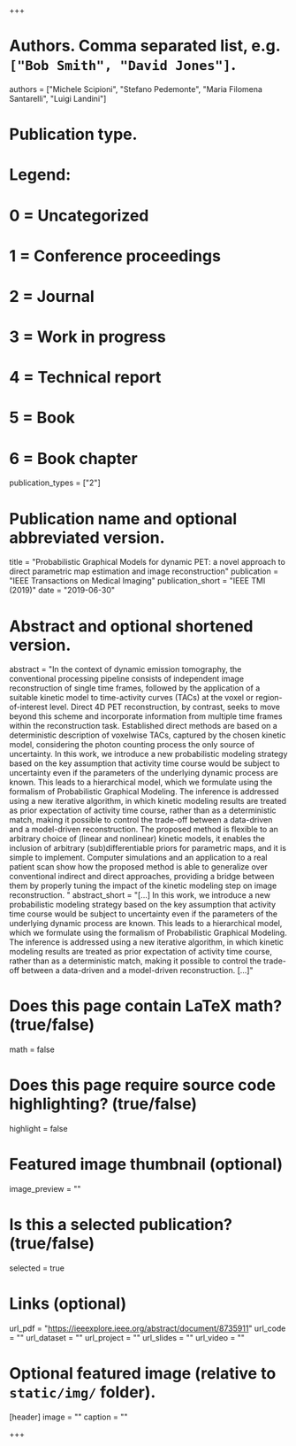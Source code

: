 +++

# Authors. Comma separated list, e.g. `["Bob Smith", "David Jones"]`.
authors = ["Michele Scipioni", "Stefano Pedemonte", "Maria Filomena Santarelli", "Luigi Landini"]

# Publication type.
# Legend:
# 0 = Uncategorized
# 1 = Conference proceedings
# 2 = Journal
# 3 = Work in progress
# 4 = Technical report
# 5 = Book
# 6 = Book chapter
publication_types = ["2"]

# Publication name and optional abbreviated version.
title = "Probabilistic Graphical Models for dynamic PET: a novel approach to direct parametric map estimation and image reconstruction"
publication = "IEEE Transactions on Medical Imaging"
publication_short = "IEEE TMI (2019)"
date = "2019-06-30"

# Abstract and optional shortened version.
abstract = "In the context of dynamic emission tomography, the conventional processing pipeline consists of independent image reconstruction of single time frames, followed by the application of a suitable kinetic model to time-activity curves (TACs) at the voxel or region-of-interest level. Direct 4D PET reconstruction, by contrast, seeks to move beyond this scheme and incorporate information from multiple time frames within the reconstruction task. Established direct methods are based on a deterministic description of voxelwise TACs, captured by the chosen kinetic model, considering the photon counting process the only source of uncertainty. In this work, we introduce a new probabilistic modeling strategy based on the key assumption that activity time course would be subject to uncertainty even if the parameters of the underlying dynamic process are known. This leads to a hierarchical model, which we formulate using the formalism of Probabilistic Graphical Modeling. The inference is addressed using a new iterative algorithm, in which kinetic modeling results are treated as prior expectation of activity time course, rather than as a deterministic match, making it possible to control the trade-off between a data-driven and a model-driven reconstruction. The proposed method is flexible to an arbitrary choice of (linear and nonlinear) kinetic models, it enables the inclusion of arbitrary (sub)differentiable priors for parametric maps, and it is simple to implement. Computer simulations and an application to a real patient scan show how the proposed method is able to generalize over conventional indirect and direct approaches, providing a bridge between them by properly tuning the impact of the kinetic modeling step on image reconstruction. "
abstract_short = "[...] In this work, we introduce a new probabilistic modeling strategy based on the key assumption that activity time course would be subject to uncertainty even if the parameters of the underlying dynamic process are known. This leads to a hierarchical model, which we formulate using the formalism of Probabilistic Graphical Modeling. The inference is addressed using a new iterative algorithm, in which kinetic modeling results are treated as prior expectation of activity time course, rather than as a deterministic match, making it possible to control the trade-off between a data-driven and a model-driven reconstruction. [...]"

# Does this page contain LaTeX math? (true/false)
math = false

# Does this page require source code highlighting? (true/false)
highlight = false

# Featured image thumbnail (optional)
image_preview = ""

# Is this a selected publication? (true/false)
selected = true

# Links (optional)
url_pdf = "https://ieeexplore.ieee.org/abstract/document/8735911"
url_code = ""
url_dataset = ""
url_project = ""
url_slides = ""
url_video = ""

# Optional featured image (relative to `static/img/` folder).
[header]
image = ""
caption = ""

+++

